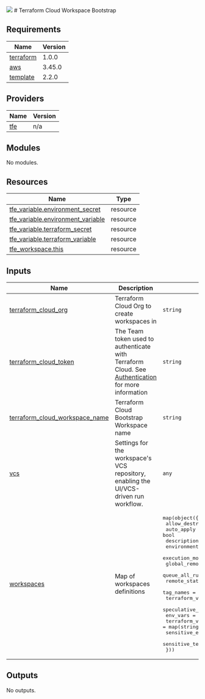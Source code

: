 <img src="https://trustd.solutions/images/logo.png"/>
# Terraform Cloud Workspace Bootstrap

## Requirements

| Name | Version |
|------|---------|
| <a name="requirement_terraform"></a> [terraform](#requirement\_terraform) | 1.0.0 |
| <a name="requirement_aws"></a> [aws](#requirement\_aws) | 3.45.0 |
| <a name="requirement_template"></a> [template](#requirement\_template) | 2.2.0 |

## Providers

| Name | Version |
|------|---------|
| <a name="provider_tfe"></a> [tfe](#provider\_tfe) | n/a |

## Modules

No modules.

## Resources

| Name | Type |
|------|------|
| [tfe_variable.environment_secret](https://registry.terraform.io/providers/hashicorp/tfe/latest/docs/resources/variable) | resource |
| [tfe_variable.environment_variable](https://registry.terraform.io/providers/hashicorp/tfe/latest/docs/resources/variable) | resource |
| [tfe_variable.terraform_secret](https://registry.terraform.io/providers/hashicorp/tfe/latest/docs/resources/variable) | resource |
| [tfe_variable.terraform_variable](https://registry.terraform.io/providers/hashicorp/tfe/latest/docs/resources/variable) | resource |
| [tfe_workspace.this](https://registry.terraform.io/providers/hashicorp/tfe/latest/docs/resources/workspace) | resource |

## Inputs

| Name | Description | Type | Default | Required |
|------|-------------|------|---------|:--------:|
| <a name="input_terraform_cloud_org"></a> [terraform\_cloud\_org](#input\_terraform\_cloud\_org) | Terraform Cloud Org to create workspaces in | `string` | n/a | yes |
| <a name="input_terraform_cloud_token"></a> [terraform\_cloud\_token](#input\_terraform\_cloud\_token) | The Team token used to authenticate with Terraform Cloud. See [Authentication](https://registry.terraform.io/providers/hashicorp/tfe/latest/docs#authentication) for more information | `string` | n/a | yes |
| <a name="input_terraform_cloud_workspace_name"></a> [terraform\_cloud\_workspace\_name](#input\_terraform\_cloud\_workspace\_name) | Terraform Cloud Bootstrap Workspace name | `string` | n/a | yes |
| <a name="input_vcs"></a> [vcs](#input\_vcs) | Settings for the workspace's VCS repository, enabling the UI/VCS-driven run workflow. | `any` | n/a | yes |
| <a name="input_workspaces"></a> [workspaces](#input\_workspaces) | Map of workspaces definitions | <pre>map(object({<br>    allow_destroy_plan        = bool<br>    auto_apply                = bool<br>    description               = string<br>    environment               = string<br>    execution_mode            = string<br>    global_remote_state       = bool<br>    queue_all_runs            = bool<br>    remote_state_consumer_ids = list(string)<br>    tag_names                 = list(string)<br>    terraform_version         = string<br>    speculative_enabled       = bool<br>    env_vars                  = map(string)<br>    terraform_vars            = map(string)<br>    sensitive_env_vars        = list(string)<br>    sensitive_terraform_vars  = list(string)<br>  }))</pre> | n/a | yes |

## Outputs

No outputs.

